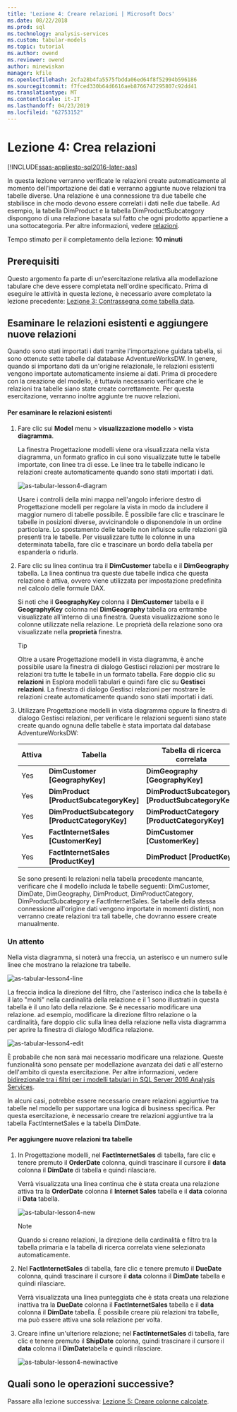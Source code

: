 ```yaml
---
title: 'Lezione 4: Creare relazioni | Microsoft Docs'
ms.date: 08/22/2018
ms.prod: sql
ms.technology: analysis-services
ms.custom: tabular-models
ms.topic: tutorial
ms.author: owend
ms.reviewer: owend
author: minewiskan
manager: kfile
ms.openlocfilehash: 2cfa28b4fa5575fbdda06ed64f8f52994b596186
ms.sourcegitcommit: f7fced330b64d6616aeb8766747295807c92dd41
ms.translationtype: MT
ms.contentlocale: it-IT
ms.lasthandoff: 04/23/2019
ms.locfileid: "62753152"
---
```

# <a name="lesson-4-create-relationships"></a>Lezione 4: Crea relazioni
[!INCLUDE[ssas-appliesto-sql2016-later-aas](../includes/ssas-appliesto-sql2016-later-aas.md)]

In questa lezione verranno verificate le relazioni create automaticamente al momento dell'importazione dei dati e verranno aggiunte nuove relazioni tra tabelle diverse. Una relazione è una connessione tra due tabelle che stabilisce in che modo devono essere correlati i dati nelle due tabelle. Ad esempio, la tabella DimProduct e la tabella DimProductSubcategory dispongono di una relazione basata sul fatto che ogni prodotto appartiene a una sottocategoria. Per altre informazioni, vedere [relazioni](../analysis-services/tabular-models/relationships-ssas-tabular.md).
  
Tempo stimato per il completamento della lezione: **10 minuti**  
  
## <a name="prerequisites"></a>Prerequisiti  
Questo argomento fa parte di un'esercitazione relativa alla modellazione tabulare che deve essere completata nell'ordine specificato. Prima di eseguire le attività in questa lezione, è necessario avere completato la lezione precedente: [Lezione 3: Contrassegna come tabella data](../analysis-services/lesson-3-mark-as-date-table.md). 
  
## <a name="review-existing-relationships-and-add-new-relationships"></a>Esaminare le relazioni esistenti e aggiungere nuove relazioni  
Quando sono stati importati i dati tramite l'importazione guidata tabella, si sono ottenute sette tabelle dal database AdventureWorksDW. In genere, quando si importano dati da un'origine relazionale, le relazioni esistenti vengono importate automaticamente insieme ai dati. Prima di procedere con la creazione del modello, è tuttavia necessario verificare che le relazioni tra tabelle siano state create correttamente. Per questa esercitazione, verranno inoltre aggiunte tre nuove relazioni.  
  
#### <a name="to-review-existing-relationships"></a>Per esaminare le relazioni esistenti  
  
1.  Fare clic sui **Model** menu > **visualizzazione modello** > **vista diagramma**.  

    La finestra Progettazione modelli viene ora visualizzata nella vista diagramma, un formato grafico in cui sono visualizzate tutte le tabelle importate, con linee tra di esse. Le linee tra le tabelle indicano le relazioni create automaticamente quando sono stati importati i dati.
    
    ![as-tabular-lesson4-diagram](../analysis-services/media/as-tabular-lesson4-diagram.png)
  
    Usare i controlli della mini mappa nell'angolo inferiore destro di Progettazione modelli per regolare la vista in modo da includere il maggior numero di tabelle possibile. È possibile fare clic e trascinare le tabelle in posizioni diverse, avvicinandole o disponendole in un ordine particolare. Lo spostamento delle tabelle non influisce sulle relazioni già presenti tra le tabelle. Per visualizzare tutte le colonne in una determinata tabella, fare clic e trascinare un bordo della tabella per espanderla o ridurla.  
  
2.  Fare clic su linea continua tra il **DimCustomer** tabella e il **DimGeography** tabella. La linea continua tra queste due tabelle indica che questa relazione è attiva, ovvero viene utilizzata per impostazione predefinita nel calcolo delle formule DAX.  
  
    Si noti che il **GeographyKey** colonna il **DimCustomer** tabella e il **GeographyKey** colonna nel **DimGeography** tabella ora entrambe visualizzate all'interno di una finestra. Questa visualizzazione sono le colonne utilizzate nella relazione. Le proprietà della relazione sono ora visualizzate nella **proprietà** finestra.  
  
    > [!TIP]  
    > Oltre a usare Progettazione modelli in vista diagramma, è anche possibile usare la finestra di dialogo Gestisci relazioni per mostrare le relazioni tra tutte le tabelle in un formato tabella. Fare doppio clic su **relazioni** in Esplora modelli tabulari e quindi fare clic su **Gestisci relazioni**. La finestra di dialogo Gestisci relazioni per mostrare le relazioni create automaticamente quando sono stati importati i dati.  
  
3.  Utilizzare Progettazione modelli in vista diagramma oppure la finestra di dialogo Gestisci relazioni, per verificare le relazioni seguenti siano state create quando ognuna delle tabelle è stata importata dal database AdventureWorksDW:  
  
    |Attiva|Tabella|Tabella di ricerca correlata|  
    |----------|---------|------------------------|  
    |Yes|**DimCustomer [GeographyKey]**|**DimGeography [GeographyKey]**|  
    |Yes|**DimProduct [ProductSubcategoryKey]**|**DimProductSubcategory [ProductSubcategoryKey]**|  
    |Yes|**DimProductSubcategory [ProductCategoryKey]**|**DimProductCategory [ProductCategoryKey]**|  
    |Yes|**FactInternetSales [CustomerKey]**|**DimCustomer [CustomerKey]**|  
    |Yes|**FactInternetSales [ProductKey]**|**DimProduct [ProductKey]**|  
  
    Se sono presenti le relazioni nella tabella precedente mancante, verificare che il modello includa le tabelle seguenti: DimCustomer, DimDate, DimGeography, DimProduct, DimProductCategory, DimProductSubcategory e FactInternetSales. Se tabelle della stessa connessione all'origine dati vengono importate in momenti distinti, non verranno create relazioni tra tali tabelle, che dovranno essere create manualmente.  

### <a name="take-a-closer-look"></a>Un attento
Nella vista diagramma, si noterà una freccia, un asterisco e un numero sulle linee che mostrano la relazione tra tabelle.

![as-tabular-lesson4-line](../analysis-services/media/as-tabular-lesson4-line.png)

La freccia indica la direzione del filtro, che l'asterisco indica che la tabella è il lato "molti" nella cardinalità della relazione e il 1 sono illustrati in questa tabella è il uno lato della relazione. Se è necessario modificare una relazione. ad esempio, modificare la direzione filtro relazione o la cardinalità, fare doppio clic sulla linea della relazione nella vista diagramma per aprire la finestra di dialogo Modifica relazione.

![as-tabular-lesson4-edit](../analysis-services/media/as-tabular-lesson4-edit.png)

È probabile che non sarà mai necessario modificare una relazione. Queste funzionalità sono pensate per modellazione avanzata dei dati e all'esterno dell'ambito di questa esercitazione. Per altre informazioni, vedere [bidirezionale tra i filtri per i modelli tabulari in SQL Server 2016 Analysis Services](../analysis-services/tabular-models/bi-directional-cross-filters-tabular-models-analysis-services.md).

In alcuni casi, potrebbe essere necessario creare relazioni aggiuntive tra tabelle nel modello per supportare una logica di business specifica. Per questa esercitazione, è necessario creare tre relazioni aggiuntive tra la tabella FactInternetSales e la tabella DimDate.  
  
#### <a name="to-add-new-relationships-between-tables"></a>Per aggiungere nuove relazioni tra tabelle  
  
1.  In Progettazione modelli, nel **FactInternetSales** di tabella, fare clic e tenere premuto il **OrderDate** colonna, quindi trascinare il cursore il **data** colonna il  **DimDate** di tabella e quindi rilasciare.  

    Verrà visualizzata una linea continua che è stata creata una relazione attiva tra la **OrderDate** colonna il **Internet Sales** tabella e il **data** colonna il **Data** tabella. 
  
      ![as-tabular-lesson4-new](../analysis-services/media/as-tabular-lesson4-new.png) 
  
    > [!NOTE]  
    > Quando si creano relazioni, la direzione della cardinalità e filtro tra la tabella primaria e la tabella di ricerca correlata viene selezionata automaticamente.  
  
2.  Nel **FactInternetSales** di tabella, fare clic e tenere premuto il **DueDate** colonna, quindi trascinare il cursore il **data** colonna il **DimDate** tabella e quindi rilasciare.  
  
    Verrà visualizzata una linea punteggiata che è stata creata una relazione inattiva tra la **DueDate** colonna il **FactInternetSales** tabella e il **data** colonna il  **DimDate** tabella. È possibile creare più relazioni tra tabelle, ma può essere attiva una sola relazione per volta.  
  
3.  Creare infine un'ulteriore relazione; nel **FactInternetSales** di tabella, fare clic e tenere premuto il **ShipDate** colonna, quindi trascinare il cursore il **data** colonna il **DimDate**tabella e quindi rilasciare.  
    
     ![as-tabular-lesson4-newinactive](../analysis-services/media/as-tabular-lesson4-newinactive.png)
  
## <a name="whats-next"></a>Quali sono le operazioni successive?
Passare alla lezione successiva: [Lezione 5: Creare colonne calcolate](../analysis-services/lesson-5-create-calculated-columns.md).
  
  
  
